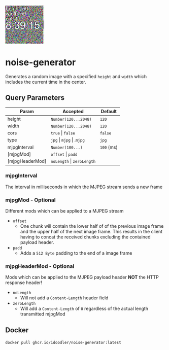 ![Example](noiseGenerator.jpeg)

# noise-generator

Generates a random image with a specified `height` and `width` which includes the current time in the center.

## Query Parameters
| Param           | Accepted                   | Default    |
|-----------------|----------------------------|------------|
| height          | `Number(120...2048)`       | `120`      |
| width           | `Number(120...2048)`       | `120`      |
| cors            | `true` \| `false`          | `false`    |
| type            | `jpg` \| `mjpg` \| .`mjpg` | `jpg`      |
| mjpgInterval    | `Number(100...)`           | `100` (ms) |
| [mjpgMod]       | `offset` \| `padd`         |            |
| [mjpgHeaderMod] | `noLength` \| `zeroLength` |            |

### mjpgInterval
The interval in milliseconds in which the MJPEG stream sends a new frame

### mjpgMod - Optional
Different mods which can be applied to a MJPEG stream
- `offset`
  - One chunk will contain the lower half of of the previous image frame and the upper half of the next image frame. This results in the client having to concat the received chunks excluding the contained payload header.
- `padd`
  - Adds a `512 Byte` padding to the end of a image frame

### mjpgHeaderMod - Optional
Mods which can be applied to the MJPEG payload header **NOT** the HTTP response header!
- `noLength`
  - Will not add a `Content-Length` header field
- `zeroLength`
  - Will add a `Content-Length` of `0` regardless of the actual length transmitted
mjpgMod

## Docker
`docker pull ghcr.io/idoodler/noise-generator:latest`

